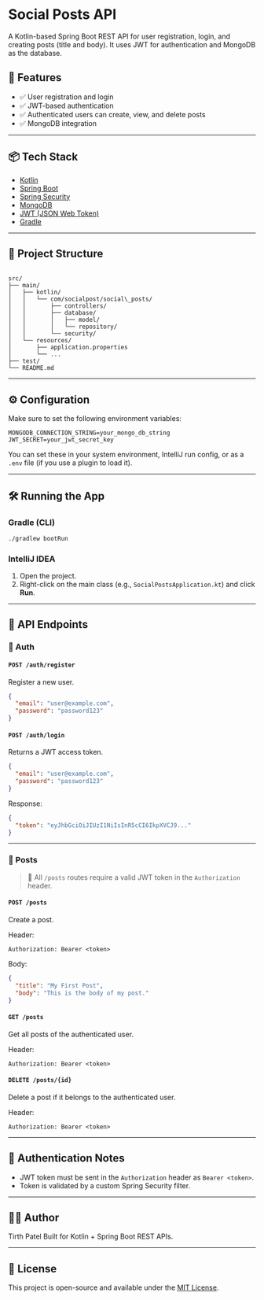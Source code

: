# Social Posts API

A Kotlin-based Spring Boot REST API for user registration, login, and creating posts (title and body). It uses JWT for authentication and MongoDB as the database.


## 🚀 Features

- ✅ User registration and login
- ✅ JWT-based authentication
- ✅ Authenticated users can create, view, and delete posts
- ✅ MongoDB integration

---

## 📦 Tech Stack

- [Kotlin](https://kotlinlang.org/)
- [Spring Boot](https://spring.io/projects/spring-boot)
- [Spring Security](https://spring.io/projects/spring-security)
- [MongoDB](https://www.mongodb.com/)
- [JWT (JSON Web Token)](https://jwt.io/)
- [Gradle](https://gradle.org/)

---

## 📁 Project Structure

```

src/
├── main/
│   ├── kotlin/
│   │   └── com/socialpost/social\_posts/
│   │       ├── controllers/
│   │       ├── database/
│   │       │   ├── model/
│   │       │   └── repository/
│   │       └── security/
│   └── resources/
│       ├── application.properties
│       └── ...
├── test/
└── README.md

````

---

## ⚙️ Configuration

Make sure to set the following environment variables:

```env
MONGODB_CONNECTION_STRING=your_mongo_db_string
JWT_SECRET=your_jwt_secret_key
````

You can set these in your system environment, IntelliJ run config, or as a `.env` file (if you use a plugin to load it).

---

## 🛠️ Running the App

### Gradle (CLI)

```bash
./gradlew bootRun
```

### IntelliJ IDEA

1. Open the project.
2. Right-click on the main class (e.g., `SocialPostsApplication.kt`) and click **Run**.

---

## 🧪 API Endpoints

### 🔐 Auth

#### `POST /auth/register`

Register a new user.

```json
{
  "email": "user@example.com",
  "password": "password123"
}
```

#### `POST /auth/login`

Returns a JWT access token.

```json
{
  "email": "user@example.com",
  "password": "password123"
}
```

Response:

```json
{
  "token": "eyJhbGciOiJIUzI1NiIsInR5cCI6IkpXVCJ9..."
}
```

---

### 📝 Posts

> 🔐 All `/posts` routes require a valid JWT token in the `Authorization` header.

#### `POST /posts`

Create a post.

Header:

```
Authorization: Bearer <token>
```

Body:

```json
{
  "title": "My First Post",
  "body": "This is the body of my post."
}
```

#### `GET /posts`

Get all posts of the authenticated user.

Header:

```
Authorization: Bearer <token>
```

#### `DELETE /posts/{id}`

Delete a post if it belongs to the authenticated user.

Header:

```
Authorization: Bearer <token>
```

---

## 🔐 Authentication Notes

* JWT token must be sent in the `Authorization` header as `Bearer <token>`.
* Token is validated by a custom Spring Security filter.

---

## 🧑‍💻 Author

Tirth Patel
Built for Kotlin + Spring Boot REST APIs.

---

## 📄 License

This project is open-source and available under the [MIT License](./LICENSE).
